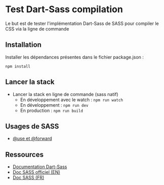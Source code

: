 # Test Dart-Sass compilation

Le but est de tester l'implémentation Dart-Sass de SASS pour compiler le CSS via la ligne de commande

## Installation

Installer les dépendances présentes dans le fichier package.json :

`npm install`

## Lancer la stack

- Lancer la stack en ligne de commande (sass natif)
  - En développement avec le watch : `npm run watch`
  - En développement : `npm run dev`
  - En production : `npm run build`

## Usages de SASS

- [@use et @forward](./docs/use-et-forward.md)

## Ressources

- [Documentation Dart-Sass](https://sass-lang.com/documentation/cli/dart-sass)
- [Doc SASS officiel (EN)](https://sass-lang.com/documentation)
- [Doc SASS (FR)](https://sass-guidelin.es/fr/)
